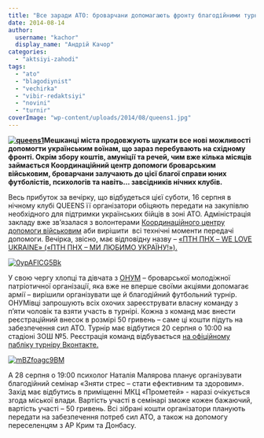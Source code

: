 ```yaml
---
title: "Все заради АТО: броварчани допомагають фронту благодійними турнірами та… дискотеками!"
date: 2014-08-14
author: 
  username: "kachor"
  display_name: "Андрій Качор"
categories: 
  - "aktsiyi-zahodi"
tags: 
  - "ato"
  - "blagodiynist"
  - "vechirka"
  - "vibir-redaktsiyi"
  - "novini"
  - "turnir"
coverImage: "wp-content/uploads/2014/08/queens1.jpg"
---
```


**[![queens1](https://mpz.brovary.org/wp-content/uploads/2014/08/queens1.jpg)](https://mpz.brovary.org/wp-content/uploads/2014/08/queens1.jpg)Мешканці міста продовжують шукати все нові можливості допомогти українським воїнам, що зараз перебувають на східному фронті. Окрім збору коштів, амуніції та речей, чим вже кілька місяців займається Координаційний центр допомоги броварським військовим, броварчани залучають до цієї благої справи юних футболістів, психологів та навіть… завсідників нічних клубів.**

Весь прибуток за вечірку, що відбудеться цієї суботи, 16 серпня в нічному клубі QUEENS її організатори обіцяють передати на закупівлю необхідного для підтримки українських бійців в зоні АТО. Адміністрація закладу вже зв’язалася з волонтерами [Координаційного центру допомоги військовим](https://www.facebook.com/koordcentr.brovary?fref=ts) аби вирішити  всі технічні моменти передачі допомоги. Вечірка, звісно, має відповідну назву – [«ПТН ПНХ – WE LOVE UKRAINE» («ПТН ПНХ – МИ ЛЮБИМО УКРАЇНУ!»).](https://vk.com/event75597879)

[![0ypAFlCG5Bk](https://mpz.brovary.org/wp-content/uploads/2014/08/0ypAFlCG5Bk.jpg)](https://mpz.brovary.org/wp-content/uploads/2014/08/0ypAFlCG5Bk.jpg)

У свою чергу хлопці та дівчата з [ОНУМ](https://vk.com/onymua) – броварської молодіжної патріотичної організації, яка вже не вперше своїми акціями допомагає армії – вирішили організувати ще й благодійний футбольний турнір. ОНУМівці запрошують всіх охочих зареєструвати власну команду з п’яти чоловік та взяти участь в турнірі. Кожна з команд має внести реєстраційний внесок в розмірі 50 гривень – саме ці кошти підуть на забезпечення сил АТО. Турнір має відбутися 20 серпня о 10:00 на стадіоні ЗОШ №5. Реєстрація команд відбувається [на офіційному пабліку турніру Вконтакте.](https://vk.com/event75442925)

[![mBZfoagc9BM](https://mpz.brovary.org/wp-content/uploads/2014/08/mBZfoagc9BM.jpg)](https://mpz.brovary.org/wp-content/uploads/2014/08/mBZfoagc9BM.jpg)

А 28 серпня о 19:00 психолог Наталія Малярова планує організувати благодійний семінар «Зняти стрес – стати ефективним та здоровим». Захід має відбутись в приміщенні МКЦ «Прометей» - наразі очікується згода міської влади. Вартість участі в семінарі зможе кожен бажаючий, вартість участі – 50 гривень. Всі зібрані кошти організатори планують передати на забезпечення потреб сил АТО, а також на допомогу переселенцям з АР Крим та Донбасу.
